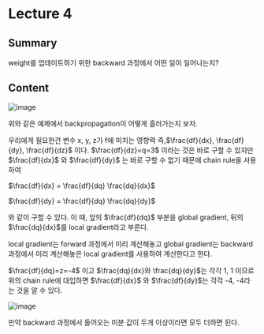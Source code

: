 # Lecture 4

## Summary
weight를 업데이트하기 위한 backward 과정에서 어떤 일이 일어나는지?

## Content
![image](https://user-images.githubusercontent.com/70709889/176002079-8288872e-adb4-424e-8ffe-13199e8c935c.png)

위와 같은 예제에서 backpropagation이 어떻게 흘러가는지 보자.

우리에게 필요한건 변수 x, y, z가 f에 미치는 영향력 즉,$\frac{df}{dx}, \frac{df}{dy}, \frac{df}{dz}$ 이다. $\frac{df}{dz}=q=3$ 
이라는 것은 바로 구할 수 있지만 $\frac{df}{dx}$ 
와 $\frac{df}{dy}$ 는 바로 구할 수 없기 때문에 chain rule을 사용하여

$\frac{df}{dx} = \frac{df}{dq} \frac{dq}{dx}$

$\frac{df}{dy} = \frac{df}{dq} \frac{dq}{dy}$

와 같이 구할 수 있다. 이 때, 앞의 $\frac{df}{dq}$ 부분을 global gradient,
뒤의 $\frac{dq}{dx}$를 local gradient라고 부른다.

local gradient는 forward 과정에서 미리 계산해놓고 global gradient는 backward 과정에서 미리 계산해놓은 local gradient를 사용하여 계산한다고 한다.

$\frac{df}{dq}=z=-4$ 이고 
$\frac{dq}{dx}와 \frac{dq}{dy}$는 각각 1, 1 이므로 위의 chain rule에 대입하면 $\frac{df}{dx}$
와 
$\frac{df}{dy}$는 각각 -4, -4라는 것을 알 수 있다.

![image](https://user-images.githubusercontent.com/70709889/176005533-5cb16f3f-b291-49cc-b9af-f1e7e983f7a5.png)

만약 backward 과정에서 들어오는 미분 값이 두개 이상이라면 모두 더하면 된다.
